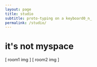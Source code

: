 ```yaml
---
layout: page
title: studio
subtitle: proto-typing on a keyboard0_n_
permalink: /studio/
---
```


# it's not myspace

[ room1 img ]
[ room2 img ]
